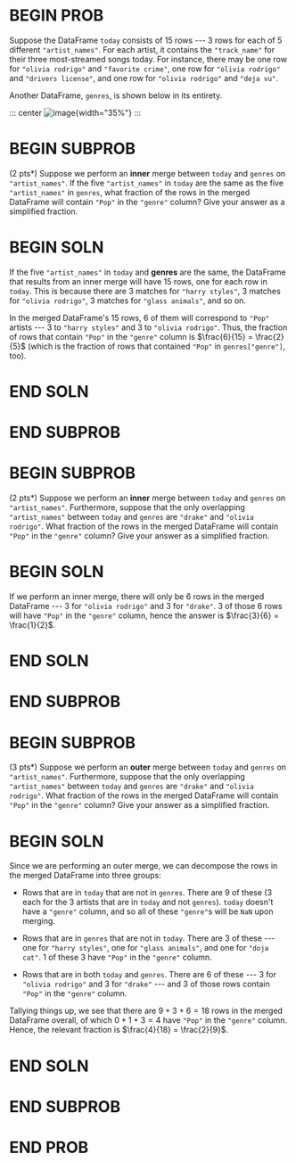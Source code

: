 # BEGIN PROB

Suppose the DataFrame `today` consists of 15 rows --- 3 rows for each of
5 different `"artist_names"`. For each artist, it contains the
`"track_name"` for their three most-streamed songs today. For instance,
there may be one row for `"olivia rodrigo"` and `"favorite crime"`, one
row for `"olivia rodrigo"` and `"drivers license"`, and one row for
`"olivia rodrigo"` and `"deja vu"`.

Another DataFrame, `genres`, is shown below in its entirety.

::: center
![image](final-images/genres.png){width="35%"}
:::

# BEGIN SUBPROB

(2 pts\*) Suppose we perform an **inner** merge between `today` and
`genres` on `"artist_names"`. If the five `"artist_names"` in `today`
are the same as the five `"artist_names"` in `genres`, what fraction of
the rows in the merged DataFrame will contain `"Pop"` in the `"genre"`
column? Give your answer as a simplified fraction.

# BEGIN SOLN

If the five `"artist_names"` in `today` and **genres** are the same, the
DataFrame that results from an inner merge will have 15 rows, one for
each row in `today`. This is because there are 3 matches for
`"harry styles"`, 3 matches for `"olivia rodrigo"`, 3 matches for
`"glass animals"`, and so on.

In the merged DataFrame's 15 rows, 6 of them will correspond to `"Pop"`
artists --- 3 to `"harry styles"` and 3 to `"olivia rodrigo"`. Thus, the
fraction of rows that contain `"Pop"` in the `"genre"` column is
$\frac{6}{15} = \frac{2}{5}$ (which is the fraction of rows that
contained `"Pop"` in `genres["genre"]`, too).

# END SOLN

# END SUBPROB

# BEGIN SUBPROB

(2 pts\*) Suppose we perform an **inner** merge between `today` and
`genres` on `"artist_names"`. Furthermore, suppose that the only
overlapping `"artist_names"` between `today` and `genres` are `"drake"`
and `"olivia rodrigo"`. What fraction of the rows in the merged
DataFrame will contain `"Pop"` in the `"genre"` column? Give your answer
as a simplified fraction.

# BEGIN SOLN

If we perform an inner merge, there will only be 6 rows in the merged
DataFrame --- 3 for `"olivia rodrigo"` and 3 for `"drake"`. 3 of those 6
rows will have `"Pop"` in the `"genre"` column, hence the answer is
$\frac{3}{6} = \frac{1}{2}$.

# END SOLN

# END SUBPROB

# BEGIN SUBPROB

(3 pts\*) Suppose we perform an **outer** merge between `today` and
`genres` on `"artist_names"`. Furthermore, suppose that the only
overlapping `"artist_names"` between `today` and `genres` are `"drake"`
and `"olivia rodrigo"`. What fraction of the rows in the merged
DataFrame will contain `"Pop"` in the `"genre"` column? Give your answer
as a simplified fraction.

# BEGIN SOLN

Since we are performing an outer merge, we can decompose the rows in the
merged DataFrame into three groups:

-   Rows that are in `today` that are not in `genres`. There are 9 of
    these (3 each for the 3 artists that are in `today` and not
    `genres`). `today` doesn't have a `"genre"` column, and so all of
    these `"genre"`s will be `NaN` upon merging.

-   Rows that are in `genres` that are not in `today`. There are 3 of
    these --- one for `"harry styles"`, one for `"glass animals"`, and
    one for `"doja cat"`. 1 of these 3 have `"Pop"` in the `"genre"`
    column.

-   Rows that are in both `today` and `genres`. There are 6 of these ---
    3 for `"olivia rodrigo"` and 3 for `"drake"` --- and 3 of those rows
    contain `"Pop"` in the `"genre"` column.

Tallying things up, we see that there are $9 + 3 + 6 = 18$ rows in the
merged DataFrame overall, of which $0 + 1 + 3 = 4$ have `"Pop"` in the
`"genre"` column. Hence, the relevant fraction is
$\frac{4}{18} = \frac{2}{9}$.

# END SOLN

# END SUBPROB

# END PROB